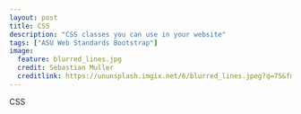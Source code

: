 ```yaml
---
layout: post
title: CSS
description: "CSS classes you can use in your website"
tags: ["ASU Web Standards Bootstrap"]
image:
  feature: blurred_lines.jpg
  credit: Sebastian Muller
  creditlink: https://ununsplash.imgix.net/6/blurred_lines.jpeg?q=75&fm=jpg&s=6b8c9b838ae76644b8bbac33acb139fd
---
```


CSS